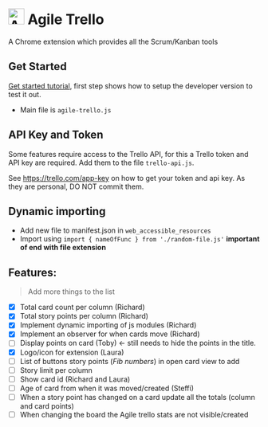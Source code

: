 <h1><img src="https://user-images.githubusercontent.com/1492173/58547259-f692c180-81fe-11e9-8d2a-46a48ef9aa2d.png" alt="Agile Trello logo" width="32" /> Agile Trello</h1>

A Chrome extension which provides all the Scrum/Kanban tools

## Get Started

[Get started tutorial](https://developer.chrome.com/extensions/getstarted), first step shows how to setup the developer version to test it out.

- Main file is `agile-trello.js`

## API Key and Token

Some features require access to the Trello API, for this a Trello token and API key are required. Add them to the file `trello-api.js`.

See https://trello.com/app-key on how to get your token and api key. As they are personal, DO NOT commit them.

## Dynamic importing

- Add new file to manifest.json in `web_accessible_resources`
- Import using `import { nameOfFunc } from './random-file.js'` **important of end with file extension**

## Features:

> Add more things to the list

- [x] Total card count per column (Richard)
- [x] Total story points per column (Richard)
- [x] Implement dynamic importing of js modules (Richard)
- [x] Implement an observer for when cards move (Richard)
- [ ] Display points on card (Toby) <- still needs to hide the points in the title.
- [x] Logo/icon for extension (Laura)
- [ ] List of buttons story points (_Fib numbers_) in open card view to add
- [ ] Story limit per column
- [ ] Show card id (Richard and Laura)
- [ ] Age of card from when it was moved/created (Steffi)
- [ ] When a story point has changed on a card update all the totals (column and card points)
- [ ] When changing the board the Agile trello stats are not visible/created
